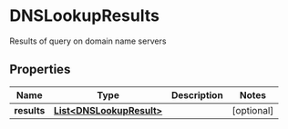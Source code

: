

# DNSLookupResults

Results of query on domain name servers
## Properties

Name | Type | Description | Notes
------------ | ------------- | ------------- | -------------
**results** | [**List&lt;DNSLookupResult&gt;**](DNSLookupResult) |  |  [optional]



